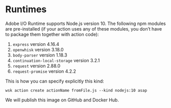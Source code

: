 # Runtimes

Adobe I/O Runtime supports Node.js version 10. The following npm modules are pre-installed (if your action uses any of these modules, you don&rsquo;t have to package them together with action code):
1. `express` version 4.16.4
2. `openwhisk` version 3.18.0
3. `body-parser` version 1.18.3
4. `continuation-local-storage` version 3.2.1
5. `request` version 2.88.0
6. `request-promise` version 4.2.2

This is how you can specify explicitly this kind:
```
wsk action create actionName fromFile.js --kind nodejs:10 asap
```

We will publish this image on GitHub and Docker Hub.
